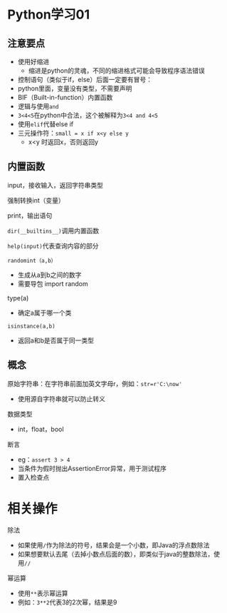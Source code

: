 # Python学习01

## 注意要点

- 使用好缩进
  - 缩进是python的灵魂，不同的缩进格式可能会导致程序语法错误
- 控制语句（类似于if，else）后面一定要有冒号：
- python里面，变量没有类型，不需要声明
- BIF（Built-in-function）内置函数
- 逻辑与使用```and```
- ```3<4<5```在python中合法，这个被解释为```3<4 and 4<5```
- 使用```elif```代替else if
- 三元操作符：```small = x if x<y else y```
  - x<y 时返回x，否则返回y

## 内置函数

input，接收输入，返回字符串类型

强制转换int（变量）

print，输出语句

```dir(__builtins__)```调用内置函数

```help(input)```代表查询内容的部分

```randomint（a,b）```

- 生成从a到b之间的数字
- 需要导包 import random

type(a)

- 确定a属于哪一个类

`isinstance(a,b)`

- 返回a和b是否属于同一类型

## 概念

原始字符串：在字符串前面加英文字母r，例如：```str=r'C:\now'```

- 使用源自字符串就可以防止转义

数据类型

- int，float，bool

断言

- eg：```assert 3 > 4```
- 当条件为假时抛出AssertionError异常，用于测试程序
- 置入检查点

# 相关操作

除法

- 如果使用```/```作为除法的符号，结果会是一个小数，即Java的浮点数除法
- 如果想要默认去尾（去掉小数点后面的数），即类似于java的整数除法，使用```//```

幂运算

- 使用```**```表示幂运算
- 例如：```3**2```代表3的2次幂，结果是9